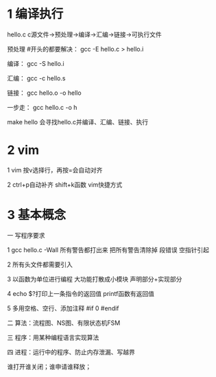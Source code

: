 # 1 编译执行
hello.c
c源文件->预处理->编译->汇编->链接->可执行文件

预处理 #开头的都要解决：
gcc -E hello.c > hello.i

编译：
gcc -S hello.i

汇编：
gcc -c hello.s

链接：
gcc hello.o -o hello

一步走：
gcc hello.c -o h

make hello 会寻找hello.c并编译、汇编、链接、执行

# 2 vim

1 vim 按v选择行，再按=会自动对齐

2 ctrl+p自动补齐 shift+k函数 vim快捷方式

# 3 基本概念

一 写程序要求

1 gcc hello.c -Wall 所有警告都打出来 把所有警告清除掉
段错误 空指针引起

2 所有头文件都需要引入

3 以函数为单位进行编程 大功能打散成小模块 声明部分+实现部分

4 echo $?打印上一条指令的返回值 printf函数有返回值

5 多用空格、空行、添加注释 #if 0 #endif

二 算法：流程图、NS图、有限状态机FSM

三 程序：用某种编程语言实现算法

四 进程：运行中的程序、防止内存泄漏、写越界

谁打开谁关闭；谁申请谁释放；